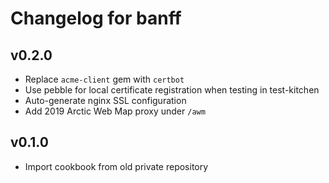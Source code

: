 # Changelog for banff

## v0.2.0

- Replace `acme-client` gem with `certbot`
- Use pebble for local certificate registration when testing in test-kitchen
- Auto-generate nginx SSL configuration
- Add 2019 Arctic Web Map proxy under `/awm`

## v0.1.0

- Import cookbook from old private repository
